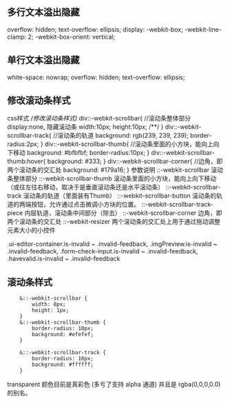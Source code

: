 ## 多行文本溢出隐藏
overflow: hidden; 
text-overflow: ellipsis; 
display: -webkit-box; 
-webkit-line-clamp: 2; 
-webkit-box-orient: vertical; 

## 单行文本溢出隐藏
white-space: nowrap; 
overflow: hidden; 
text-overflow: ellipsis; 

## 修改滚动条样式
css样式
/*修改滚动条样式*/
div::-webkit-scrollbar{  //滚动条整体部分 display:none, 隐藏滚动条
  width:10px; 
  height:10px; 
  /**/
}
div::-webkit-scrollbar-track{ //滚动条的轨道
  background: rgb(239, 239, 239); 
  border-radius:2px; 
}
div::-webkit-scrollbar-thumb{ //滚动条里面的小方块，能向上向下移动
  background: #bfbfbf; 
  border-radius:10px; 
}
div::-webkit-scrollbar-thumb:hover{
  background: #333; 
}
div::-webkit-scrollbar-corner{ //边角，即两个滚动条的交汇处
  background: #179a16; 
}
参数说明
::-webkit-scrollbar 滚动条整体部分
::-webkit-scrollbar-thumb  滚动条里面的小方块，能向上向下移动（或往左往右移动，取决于是垂直滚动条还是水平滚动条）
::-webkit-scrollbar-track  滚动条的轨道（里面装有Thumb）
::-webkit-scrollbar-button 滚动条的轨道的两端按钮，允许通过点击微调小方块的位置。
::-webkit-scrollbar-track-piece 内层轨道，滚动条中间部分（除去）
::-webkit-scrollbar-corner 边角，即两个滚动条的交汇处
::-webkit-resizer 两个滚动条的交汇处上用于通过拖动调整元素大小的小控件

.ui-editor-container.is-invalid ~ .invalid-feedback, 
.imgPreview.is-invalid ~ .invalid-feedback, 
.form-check-input.is-invalid ~ .invalid-feedback, 
.havevalid.is-invalid ~ .invalid-feedback

## 滚动条样式

        &::-webkit-scrollbar {
            width: 8px;
            height: 1px;
        }
        &::-webkit-scrollbar-thumb {
            border-radius: 10px;
            background: #efefef;
        }
    
        &::-webkit-scrollbar-track {
            border-radius: 10px;
            background: #ffffff;
        }

transparent 颜色目前是真彩色 (多亏了支持 alpha 通道) 并且是 rgba(0,0,0,0.0) 的别名。